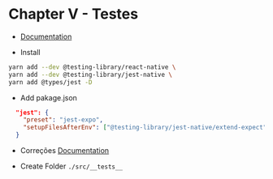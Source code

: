 # Chapter V - Testes

- [Documentation](https://github.com/callstack/react-native-testing-library)

- Install

```bash
yarn add --dev @testing-library/react-native \
yarn add --dev @testing-library/jest-native \
yarn add @types/jest -D
```

- Add pakage.json

```json
  "jest": {
    "preset": "jest-expo",
    "setupFilesAfterEnv": ["@testing-library/jest-native/extend-expect"]
  }
```

- Correções
  [Documentation](https://docs.expo.dev/guides/testing-with-jest/)

- Create Folder `./src/__tests__`
